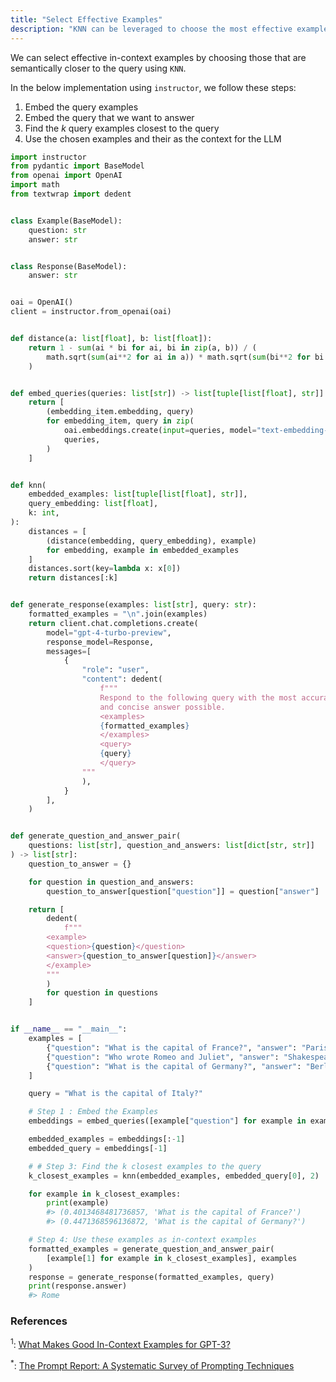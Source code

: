 ```yaml
---
title: "Select Effective Examples"
description: "KNN can be leveraged to choose the most effective examples to use for a given query."
---
```


We can select effective in-context examples by choosing those that are semantically closer to the query using `KNN`.

In the below implementation using `instructor`, we follow these steps:

1. Embed the query examples
2. Embed the query that we want to answer
3. Find the _k_ query examples closest to the query
4. Use the chosen examples and their as the context for the LLM

```python
import instructor
from pydantic import BaseModel
from openai import OpenAI
import math
from textwrap import dedent


class Example(BaseModel):
    question: str
    answer: str


class Response(BaseModel):
    answer: str


oai = OpenAI()
client = instructor.from_openai(oai)


def distance(a: list[float], b: list[float]):
    return 1 - sum(ai * bi for ai, bi in zip(a, b)) / (
        math.sqrt(sum(ai**2 for ai in a)) * math.sqrt(sum(bi**2 for bi in b))
    )


def embed_queries(queries: list[str]) -> list[tuple[list[float], str]]:
    return [
        (embedding_item.embedding, query)
        for embedding_item, query in zip(
            oai.embeddings.create(input=queries, model="text-embedding-3-large").data,
            queries,
        )
    ]


def knn(
    embedded_examples: list[tuple[list[float], str]],
    query_embedding: list[float],
    k: int,
):
    distances = [
        (distance(embedding, query_embedding), example)
        for embedding, example in embedded_examples
    ]
    distances.sort(key=lambda x: x[0])
    return distances[:k]


def generate_response(examples: list[str], query: str):
    formatted_examples = "\n".join(examples)
    return client.chat.completions.create(
        model="gpt-4-turbo-preview",
        response_model=Response,
        messages=[
            {
                "role": "user",
                "content": dedent(
                    f"""
                    Respond to the following query with the most accurate
                    and concise answer possible.
                    <examples>
                    {formatted_examples}
                    </examples>
                    <query>
                    {query}
                    </query>
                """
                ),
            }
        ],
    )


def generate_question_and_answer_pair(
    questions: list[str], question_and_answers: list[dict[str, str]]
) -> list[str]:
    question_to_answer = {}

    for question in question_and_answers:
        question_to_answer[question["question"]] = question["answer"]

    return [
        dedent(
            f"""
        <example>
        <question>{question}</question>
        <answer>{question_to_answer[question]}</answer>
        </example>
        """
        )
        for question in questions
    ]


if __name__ == "__main__":
    examples = [
        {"question": "What is the capital of France?", "answer": "Paris"},
        {"question": "Who wrote Romeo and Juliet", "answer": "Shakespeare"},
        {"question": "What is the capital of Germany?", "answer": "Berlin"},
    ]

    query = "What is the capital of Italy?"

    # Step 1 : Embed the Examples
    embeddings = embed_queries([example["question"] for example in examples] + [query])

    embedded_examples = embeddings[:-1]
    embedded_query = embeddings[-1]

    # # Step 3: Find the k closest examples to the query
    k_closest_examples = knn(embedded_examples, embedded_query[0], 2)

    for example in k_closest_examples:
        print(example)
        #> (0.4013468481736857, 'What is the capital of France?')
        #> (0.4471368596136872, 'What is the capital of Germany?')

    # Step 4: Use these examples as in-context examples
    formatted_examples = generate_question_and_answer_pair(
        [example[1] for example in k_closest_examples], examples
    )
    response = generate_response(formatted_examples, query)
    print(response.answer)
    #> Rome
```

### References

<sup id="ref-1">1</sup>: [What Makes Good In-Context Examples for GPT-3?](https://arxiv.org/abs/2101.06804)

<sup id="ref-asterisk">\*</sup>: [The Prompt Report: A Systematic Survey of Prompting Techniques](https://arxiv.org/abs/2406.06608)
